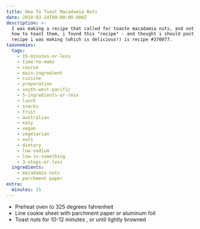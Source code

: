 ```yaml
---
title: How To Toast Macadamia Nuts
date: 2010-03-24T00:00:00.000Z
description: >-
  I was making a recipe that called for toaste macadamia nuts, and not knowing
  how to toast them, i found this "recipe" - and thought i should post it.  the
  recipe i was making (which is delicious!) is recipe #370077.
taxonomies:
  tags:
    - 15-minutes-or-less
    - time-to-make
    - course
    - main-ingredient
    - cuisine
    - preparation
    - south-west-pacific
    - 5-ingredients-or-less
    - lunch
    - snacks
    - fruit
    - australian
    - easy
    - vegan
    - vegetarian
    - nuts
    - dietary
    - low-sodium
    - low-in-something
    - 3-steps-or-less
  ingredients:
    - macadamia nuts
    - parchment paper
extra:
  minutes: 15
---
```

 - Preheat oven to 325 degrees fahrenheit
 - Line cookie sheet with parchment paper or aluminum foil
 - Toast nuts for 10-12 minutes , or until lightly browned
